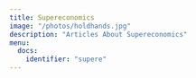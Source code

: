 ```yaml
---
title: Supereconomics
image: "/photos/holdhands.jpg"
description: "Articles About Supereconomics"
menu:
  docs:
    identifier: "supere"
---
```



<!-- ---
title: "Classical Economics Meets Modern Data Science"
subtitle: ""
image: "/logos/pantrynomics.png"
description: ""
link: "/"
linktext: "How is pantrynomics Implemented?"
draft: true
# youtube: "oYBERjblEbk"
# youtube: "Y8gkzT8SF7Q"
youtube: "3nW5DLwsJLo"


service:
  enable : true
  service_item:
    - title : "Are you tired of crises?"
      images:
      - "https://sorasystem.sirv.com/charts/demsup/wrong.png"
      - "https://sorasystem.sirv.com/charts/demsup/righttao.png"      
      # - "/charts/demsup/wrong.png"
      # - "/charts/demsup/"
      quote: "Nothing can be more absurd than this doctrine of the balance of trade. It supposes that when two places trade, neither of them loses or gains if the balance be even. But if it leans to one side, that one of them loses and the other gains, in proportion to itsdeclension from the exact equilibrium. Both suppositions are false. A trade which is naturally carried on is always advantageous,though not always equally so to both ...It is always the people’s interest to buy whatever they want the cheapest. This.. could never have been questioned had not the sophistry of merchants and manufacturers <b>confounded the common sense of mankind</b>. <br> <cite>- Adam Smith, The Wealth of Nations Book 4</cite>"
      content : "That's because Economics was built by businessmen for businessmen. Firms can raise prices at will, but you can't ask for a raise each time prices rise. In the 17th century, they advocated a system called Mercantilism to enrich themselves. Mercantilism then mutated into neo-classical Economics via the Marginal Revolution of the 1870's to enrich themselves with the mercantile ideas of the law of supply and demand, profit maximization, and selfish-interest. This new science created the Roaring 20s and, consequently, the Great Depression and World War II."
      quota: "https://sorasystem.sirv.com/avatars/smith.png"
      button:
        enable : true
        label : "The fallacy of Equilibrium"
        link : "/pantrynomics/market-equilibrium-fallacy"
        
    - title : "Money is the root of all evil"
      images:
      - "https://sorasystem.sirv.com/photos/money.jpg"
      content : "Well, not really. The problem is that money is a number, like a particle, whereas value is a feeling, like a wave. This wave-particle duality then creates problems"
      quote: "Everything is purchased by labour.. In general, the dearness of everything from plenty of money [inflation], is a disadvantage which attends an established commerce. It limits commerce in every country.. This has made me doubt the benefit of banks and paper-credit, which are so esteemed advantageous to every nation.<br> <cite>- David Hume, On money</cite>"
      quota: "https://sorasystem.sirv.com/avatars/hume.png"      
      button:
        enable : true
        label : "Huh? What's wrong with money?"
        link : "https://superphysics.org/pantrynomics/alternatives-to-money"
   
    - title : "Time to bring in the Invisible Hand of the Tao"
      images:
      - "https://sorasystem.sirv.com/graphics/kidsmallcrop.jpg"
      - "https://sorasystem.sirv.com/graphics/calculus.png"
      content : "Economics is largely based on Physics as proven by the extensive use of Calculus and the removal of Moral Philosophy during the 19th century. Prior to that, Economics was called the Political Economy which was largely based on law, morals, and not math which can be dismal. <br>pantrynomics uses the Effort Theory of Value instead of Marginal Pricing to give value to the pantrynomy (an economy that is in the Tao)."
      quote: "Bertrand de Jouvenel characterised “Western man” in words which may be taken as a fair description of the modern economist. He tends to count nothing as an expenditure, other than human effort. He does not seem to mind how much mineral matter he wastes and, far worse, how much living matter he destroys. He does not seem to realize at all that human life is a dependent part of an ecosystem of many different forms of life.<br> <cite>- EF Schumacher, Buddhist Economics</cite>"
      quota: "https://sorasystem.sirv.com/avatars/ef.jpg"      
      button:
        enable : true
        label : "The Invisble Hand of.. What?"
        link : "/pantrynomics/invisible-hand-of-tao"
   
    - title : "Economics De-commercialized"
      images:
      - "https://sorasystem.sirv.com/graphics/surplus.png"
      - "https://sorasystem.sirv.com/charts/gridtrans.png"
      - "https://sorasystem.sirv.com/charts/GGAMS.png"
      - "https://sorasystem.sirv.com/charts/PP.png"
      content : "We bring back the models of Classical economics to replace those created by modern economics of the Industrial Revolution. The models above come from actual economic data and are not merely theoretical. When combined with data science, these new models gain a predictive ability that is lacking in Economics.<br> In 2015, our model correctly predicted a long crisis sparking in 2019 which turned out to be Covid"
      quote: "This avidity alone, of acquiring goods and possessions for ourselves and our nearest friends, is insatiable, perpetual, universal, and directly destructive to society.<br><cite>- David Hume, Treatise Of Human Nature</cite>"
      quota: "/avatars/hume.png"      
      button:
        enable : true
        label : "How is pantrynomics different from Economics?"
        link : "https://superphysics.org/social/economicsneoclassical-economics-versus-classical-economics"

    - title : "The Goal: Economic Singularity"
      images:
      - "https://ik.imagekit.io/sora/charts/economictable_wNstQSmMc.jpg"
      content : "To predict the crisis, we had to crunch economic data from the 13th century by hand. If the crisis does happen post-2019, then the model is correct and we can automate it using ISAIAH or theImpartial Spectator Automated Intelligence Aggregation Host.  We love philosophy, but we love data science too! The forgotten Economic table of the Physiocrats is part of this model. pantrynomics will use the Pantry system of servers to feed essential economic data to acentralized data platformand use the DCIT model to check if economies are within the Tao. Economics can output quarterly economic data, but pantrynomics can output it by the minute, allowing real-time policymaking!"
      quote: "The third greatest invention of our time is the Economic Table<br> <cite>- Riqueti, Philosophie Rurale 1763</cite>"
      quota: "https://sorasystem.sirv.com/avatars/riq.png"
      button:
        enable : true
        label : "What's ISAIAH?"
        link : "https://superphysics.org/pantrynomics/isaiah"

    - title : "Basic Universal Revenue: No More Poverty, Inequality"
      images:
      - "https://sorasystem.sirv.com/graphics/monetization.png"
      - "https://sorasystem.sirv.com/graphics/resourcization.png"
      content : "Pantrynomics introduces the concept ofresourcization or the use ofresource credits which are social contracts that give right to assets or resources (products and services) in lieu of money. The credits allow the unsold productivity of a slowing-down economy to be stored to avoid a crash, just as monetization does the opposite and speeds up an economy by converting productivity into money via sales. Resource credits are implemented generally through Basic Universal Revenue that will give nonmonetary rewards (as food) to productive people. This is similar to how the Inca established a nonmonetary economy using quipu that represented food."    
      button:
        enable : true
        label : "What's Basic Universal Revenue?"
        link : "https://superphysics.org/pantrynomics/basic-universal-revenue"
    - title : "Clearing Funds: A new investment system"
      images:
      - "https://sorasystem.sirv.com/graphics/ecogrow.png"
      - "https://sorasystem.sirv.com/graphics/taogrow.png"
      content : "Our proposed free trade system, derived from EF Schumacher's Pool Clearing, will be powered by national clearing funds which will also serve as alternative to low yield bonds and volatile stocks and crypto-assets. Clearing funds support exports, tourism, foreign studies, and overseas employment, allowing local investments to go directly outward onto the general global economy. This is the opposite of current investment method where global investments flow inward onto select local economies. Clearing funds also double as a sovereign debt system that lets the citizens of the creditor country pay for the debt of the debtor country. This is opposite of the current system where poor countries are enslaved by [onerous debts](https://www.wsj.com/articles/as-africa-groans-under-debt-it-casts-wary-eye-at-china-11587115804)"    
      button:
        enable : true
        label : "What's Pool Clearing?"
        link : "https://superphysics.org/solutions/pantrynomics/multilateral-pool-clearing"


burn:
  title: "Stop the burning!"
  subtitle: "Want to end the Corona virus? End the war against the Amazon"
  content: "The economic decline in 2020 came from the corona virus which came from the war against the Amazon which began in 2019. This is similar to the Spanish flu which came with World War I and ended after that war ended, and the Black Death which came with the Mongol Conquest. Therefore, ending the destruction of the Amazon, whether by force through NATO or by sanctions, is the best and cheapest way to end the virus. Without it, the virus will merely mutate, rendering current vaccines less effective while further reducing economies."
  quote: "In the spice islands, the Dutch burn all the spiceries beyond what they expect to dispose of in Europe with profit. This **savage policy** has now almost completely destroyed all those trees. <br><cite>- The Simple Wealth Of Nations By Adam Smith, Book 4</cite>"
  quota: "https://sorasystem.sirv.com/avatars/smith.png"


feedback:
  title: "Feedback"
  item:
    - user : "operand.ai"
      image: "https://sorasystem.sirv.com/icons/operand.png"
      content: "Amazing work. I see such a massive opportunity for what you're creating"
      link: "https://operand.ai"
    - user : "pluckd.co"
      image: "https://sorasystem.sirv.com/icons/pluckd.png"
      content: "This could be very disruptive and if done right, and it doesn't need to go away after the pandemic." 
      link: "https://pluckd.co"
---
 -->